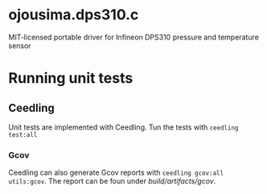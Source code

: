 # ojousima.dps310.c
MIT-licensed portable driver for Infineon DPS310 pressure and temperature sensor

# Running unit tests
## Ceedling
Unit tests are implemented with Ceedling. Tun the tests with
`ceedling test:all`

### Gcov
Ceedling can also generate Gcov reports with `ceedling gcov:all utils:gcov`.
The report can be foun under _build/artifacts/gcov_.
